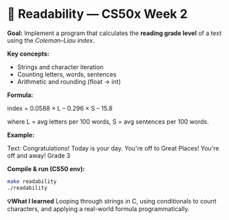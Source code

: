 # 📖 Readability — CS50x Week 2

**Goal:** Implement a program that calculates the **reading grade level** of a text using the *Coleman–Liau index*.

**Key concepts:**
- Strings and character iteration  
- Counting letters, words, sentences  
- Arithmetic and rounding (float → int)  

**Formula:**  

index = 0.0588 × L – 0.296 × S – 15.8

where L = avg letters per 100 words, S = avg sentences per 100 words.

**Example:**

Text: Congratulations! Today is your day. You're off to Great Places! You're off and away!
Grade 3

**Compile & run (CS50 env):**
```bash
make readability
./readability
```
**💡What I learned**
Looping through strings in C, using conditionals to count characters, and applying a real-world formula programmatically.
